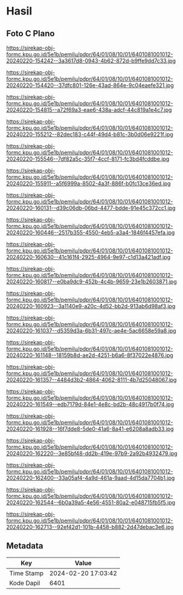 # Hasil

## Foto C Plano

https://sirekap-obj-formc.kpu.go.id/5e1b/pemilu/pdpr/64/01/08/10/01/6401081001012-20240220-154242--3a3617d8-0943-4b62-872d-b9ffe9dd7c33.jpg

https://sirekap-obj-formc.kpu.go.id/5e1b/pemilu/pdpr/64/01/08/10/01/6401081001012-20240220-154420--37dfc801-126e-43ad-864e-9c04eaefe321.jpg

https://sirekap-obj-formc.kpu.go.id/5e1b/pemilu/pdpr/64/01/08/10/01/6401081001012-20240220-154815--a72f69a3-eae6-438a-adcf-44c819a1e4c7.jpg

https://sirekap-obj-formc.kpu.go.id/5e1b/pemilu/pdpr/64/01/08/10/01/6401081001012-20240220-155212--82dec183-c44f-49d4-b81c-3b0d06e9221f.jpg

https://sirekap-obj-formc.kpu.go.id/5e1b/pemilu/pdpr/64/01/08/10/01/6401081001012-20240220-155546--7df82a5c-35f7-4ccf-8171-fc3bd4fcddbe.jpg

https://sirekap-obj-formc.kpu.go.id/5e1b/pemilu/pdpr/64/01/08/10/01/6401081001012-20240220-155911--a5f6999a-8502-4a3f-886f-b0fc13ce36ed.jpg

https://sirekap-obj-formc.kpu.go.id/5e1b/pemilu/pdpr/64/01/08/10/01/6401081001012-20240220-160131--d39c06db-06bd-4477-bdde-91e45c372cc1.jpg

https://sirekap-obj-formc.kpu.go.id/5e1b/pemilu/pdpr/64/01/08/10/01/6401081001012-20240220-160446--2517b355-4550-4eb5-a3a4-1846f4457efa.jpg

https://sirekap-obj-formc.kpu.go.id/5e1b/pemilu/pdpr/64/01/08/10/01/6401081001012-20240220-160630--41c161f4-2925-4964-9e97-c1d13a421adf.jpg

https://sirekap-obj-formc.kpu.go.id/5e1b/pemilu/pdpr/64/01/08/10/01/6401081001012-20240220-160817--e0ba9dc9-452b-4c4b-9659-23e1b2603871.jpg

https://sirekap-obj-formc.kpu.go.id/5e1b/pemilu/pdpr/64/01/08/10/01/6401081001012-20240220-160923--3a1140e9-a20c-4d52-bb2d-913ab6d98af3.jpg

https://sirekap-obj-formc.kpu.go.id/5e1b/pemilu/pdpr/64/01/08/10/01/6401081001012-20240220-161037--d5359d3a-6b31-497c-ae4e-5ac6658e59a8.jpg

https://sirekap-obj-formc.kpu.go.id/5e1b/pemilu/pdpr/64/01/08/10/01/6401081001012-20240220-161148--18159b8d-ae2d-4251-b6a6-8f37022e4876.jpg

https://sirekap-obj-formc.kpu.go.id/5e1b/pemilu/pdpr/64/01/08/10/01/6401081001012-20240220-161357--4484d3b2-4864-4062-8111-4b7d25048067.jpg

https://sirekap-obj-formc.kpu.go.id/5e1b/pemilu/pdpr/64/01/08/10/01/6401081001012-20240220-161549--edb7179d-84e1-4e8c-bd2b-48c4917b0f74.jpg

https://sirekap-obj-formc.kpu.go.id/5e1b/pemilu/pdpr/64/01/08/10/01/6401081001012-20240220-161928--16f7dde8-5de0-41a6-8a41-e6208a8adb33.jpg

https://sirekap-obj-formc.kpu.go.id/5e1b/pemilu/pdpr/64/01/08/10/01/6401081001012-20240220-162220--3e85bf48-dd2b-419e-97b9-2a92b4932479.jpg

https://sirekap-obj-formc.kpu.go.id/5e1b/pemilu/pdpr/64/01/08/10/01/6401081001012-20240220-162400--33a05af4-4a9d-461a-9aad-4d15da7704b1.jpg

https://sirekap-obj-formc.kpu.go.id/5e1b/pemilu/pdpr/64/01/08/10/01/6401081001012-20240220-162544--6b0a39a5-4e56-4551-80a2-e048715fb5f5.jpg

https://sirekap-obj-formc.kpu.go.id/5e1b/pemilu/pdpr/64/01/08/10/01/6401081001012-20240220-162713--92ef42d1-101b-4458-b882-2d47debac3e6.jpg


## Metadata

| Key        | Value               |
| ---------- | ------------------- |
| Time Stamp | 2024-02-20 17:03:42 |
| Kode Dapil | 6401                |



